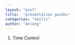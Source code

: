 ```yaml
---
layout: "post"
title:  "presentation guides"
categories: "skills"
author: "Anlong"
---
```

1. Time Control  


